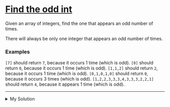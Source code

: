# [Find the odd int](https://www.codewars.com/kata/54da5a58ea159efa38000836)

Given an array of integers, find the one that appears an odd number of times.

There will always be only one integer that appears an odd number of times.

### Examples

`[7]` should return `7`, because it occurs 1 time (which is odd).
`[0]` should return `0`, because it occurs 1 time (which is odd).
`[1,1,2]` should return `2`, because it occurs 1 time (which is odd).
`[0,1,0,1,0]` should return `0`, because it occurs 3 times (which is odd).
`[1,2,2,3,3,3,4,3,3,3,2,2,1]` should return `4`, because it appears 1 time (which is odd).

---

<details><summary>My Solution</summary>

```js
function findOdd(A) {
  const map = {}

  // Count occurrences of each element in the array
  A.forEach(element => {
    map[element] = (map[element] || 0) + 1
  })

  // Find the element with odd occurrence
  for (let key in map) {
    if (map[key] % 2 !== 0) return Number(key)
  }
}
```

</details>

